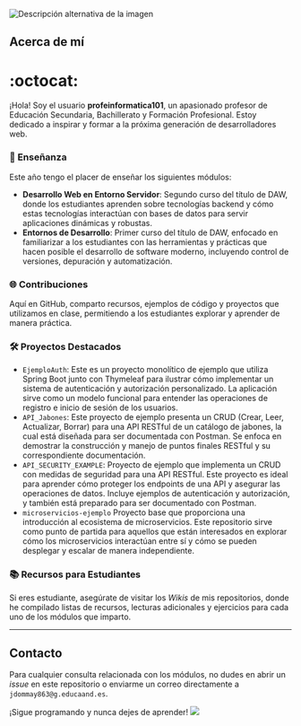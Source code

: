 <!--
**profeInformatica101/profeInformatica101** is a ✨ _special_ ✨ repository because its `README.md` (this file) appears on your GitHub profile.

Here are some ideas to get you started:

- 🔭 I’m currently working on ...
- 🌱 I’m currently learning ...
- 👯 I’m looking to collaborate on ...
- 🤔 I’m looking for help with ...
- 💬 Ask me about ...
- 📫 How to reach me: ...
- 😄 Pronouns: ...
- ⚡ Fun fact: ...
-->

![Descripción alternativa de la imagen](https://cdn.pixabay.com/animation/2022/09/07/08/55/08-55-43-_256.gif)
## Acerca de mí
# :octocat:
¡Hola! Soy el usuario **profeinformatica101**, un apasionado profesor de Educación Secundaria, Bachillerato y Formación Profesional. Estoy dedicado a inspirar y formar a la próxima generación de desarrolladores web.

### 🍎 Enseñanza
Este año tengo el placer de enseñar los siguientes módulos:
- **Desarrollo Web en Entorno Servidor**: Segundo curso del título de DAW, donde los estudiantes aprenden sobre tecnologías backend y cómo estas tecnologías interactúan con bases de datos para servir aplicaciones dinámicas y robustas.
- **Entornos de Desarrollo**: Primer curso del título de DAW, enfocado en familiarizar a los estudiantes con las herramientas y prácticas que hacen posible el desarrollo de software moderno, incluyendo control de versiones, depuración y automatización.

### 🌐 Contribuciones
Aquí en GitHub, comparto recursos, ejemplos de código y proyectos que utilizamos en clase, permitiendo a los estudiantes explorar y aprender de manera práctica.

### 🛠️ Proyectos Destacados
- `EjemploAuth`: Este es un proyecto monolítico de ejemplo que utiliza Spring Boot junto con Thymeleaf para ilustrar cómo implementar un sistema de autenticación y autorización personalizado. La aplicación sirve como un modelo funcional para entender las operaciones de registro e inicio de sesión de los usuarios.
- `API_Jabones`: Este proyecto de ejemplo presenta un CRUD (Crear, Leer, Actualizar, Borrar) para una API RESTful de un catálogo de jabones, la cual está diseñada para ser documentada con Postman. Se enfoca en demostrar la construcción y manejo de puntos finales RESTful y su correspondiente documentación.
- `API_SECURITY_EXAMPLE`: Proyecto de ejemplo que implementa un CRUD con medidas de seguridad para una API RESTful. Este proyecto es ideal para aprender cómo proteger los endpoints de una API y asegurar las operaciones de datos. Incluye ejemplos de autenticación y autorización, y también está preparado para ser documentado con Postman.
- `microservicios-ejemplo` Proyecto base que proporciona una introducción al ecosistema de microservicios. Este repositorio sirve como punto de partida para aquellos que están interesados en explorar cómo los microservicios interactúan entre sí y cómo se pueden desplegar y escalar de manera independiente.

### 📚 Recursos para Estudiantes
Si eres estudiante, asegúrate de visitar los *Wikis* de mis repositorios, donde he compilado listas de recursos, lecturas adicionales y ejercicios para cada uno de los módulos que imparto.

---

## Contacto
Para cualquier consulta relacionada con los módulos, no dudes en abrir un *issue* en este repositorio o enviarme un correo directamente a `jdommay863@g.educaand.es`.

¡Sigue programando y nunca dejes de aprender!
![](https://i.giphy.com/igsVfO6Sro82xBQP8I.webp)
